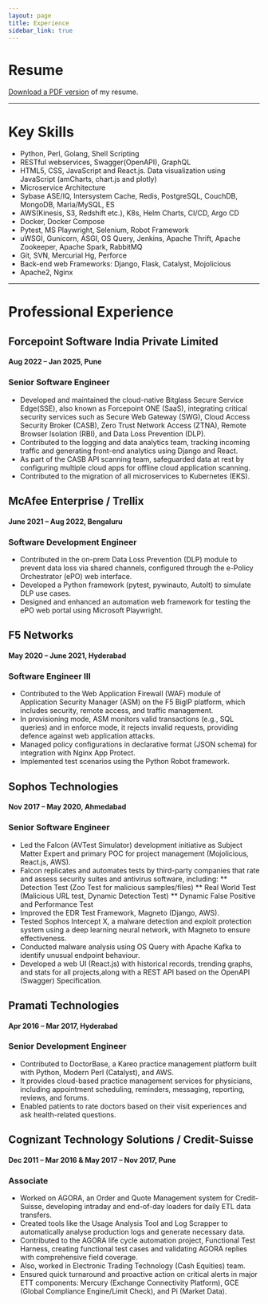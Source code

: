 ```yaml
---
layout: page
title: Experience
sidebar_link: true
---
```


# Resume

[Download a PDF version](/assets/pdf/Gaurav_Rai_Resume.pdf) of my resume.

* * *

# Key Skills

* Python, Perl, Golang, Shell Scripting
* RESTful webservices, Swagger(OpenAPI), GraphQL
* HTML5, CSS, JavaScript and React.js. Data visualization using JavaScript (amCharts, chart.js and plotly)
* Microservice Architecture
* Sybase ASE/IQ, Intersystem Cache, Redis, PostgreSQL, CouchDB, MongoDB, Maria/MySQL, ES
* AWS(Kinesis, S3, Redshift etc.), K8s, Helm Charts, CI/CD, Argo CD
* Docker, Docker Compose
* Pytest, MS Playwright, Selenium, Robot Framework
* uWSGI, Gunicorn, ASGI, OS Query, Jenkins, Apache Thrift, Apache Zookeeper, Apache Spark, RabbitMQ
* Git, SVN, Mercurial Hg, Perforce
* Back-end web Frameworks: Django, Flask, Catalyst, Mojolicious
* Apache2, Nginx

* * *

# Professional Experience

## Forcepoint Software India Private Limited
#### Aug 2022 – Jan 2025, Pune

### Senior Software Engineer

* Developed and maintained the cloud-native Bitglass Secure Service Edge(SSE), also known as Forcepoint ONE (SaaS), integrating critical security services such as Secure Web Gateway (SWG), Cloud Access Security Broker (CASB), Zero Trust Network Access (ZTNA), Remote Browser Isolation (RBI),
and Data Loss Prevention (DLP).
* Contributed to the logging and data analytics team, tracking incoming traffic and generating front-end analytics using Django and React.
* As part of the CASB API scanning team, safeguarded data at rest by configuring multiple cloud apps for offline cloud application scanning.
* Contributed to the migration of all microservices to Kubernetes (EKS).


## McAfee Enterprise / Trellix
#### June 2021 – Aug 2022, Bengaluru

### Software Development Engineer

* Contributed in the on-prem Data Loss Prevention (DLP) module to prevent data loss via shared channels, configured through the e-Policy Orchestrator (ePO) web interface.
* Developed a Python framework (pytest, pywinauto, AutoIt) to simulate DLP use cases.
* Designed and enhanced an automation web framework for testing the ePO web portal using Microsoft Playwright.


## F5 Networks
#### May 2020 – June 2021, Hyderabad

### Software Engineer III
* Contributed to the Web Application Firewall (WAF) module of Application Security Manager (ASM) on the F5 BigIP platform, which includes security, remote access, and traffic management.
* In provisioning mode, ASM monitors valid transactions (e.g., SQL queries) and in enforce mode, it rejects invalid requests, providing defence against web application attacks.
* Managed policy configurations in declarative format (JSON schema) for integration with Nginx App Protect.
* Implemented test scenarios using the Python Robot framework.


## Sophos Technologies
#### Nov 2017 – May 2020, Ahmedabad

### Senior Software Engineer
* Led the Falcon (AVTest Simulator) development initiative as Subject Matter Expert and primary POC for project management (Mojolicious, React.js, AWS).
* Falcon replicates and automates tests by third-party companies that rate and assess security suites and antivirus software, including:
** Detection Test (Zoo Test for malicious samples/files)
** Real World Test (Malicious URL test, Dynamic Detection Test)
** Dynamic False Positive and Performance Test
* Improved the EDR Test Framework, Magneto (Django, AWS).
* Tested Sophos Intercept X, a malware detection and exploit protection system using a deep learning neural network, with Magneto to ensure effectiveness.
* Conducted malware analysis using OS Query with Apache Kafka to identify unusual endpoint behaviour.
* Developed a web UI (React.js) with historical records, trending graphs, and stats for all projects,along with a REST API based on the OpenAPI (Swagger) Specification.


## Pramati Technologies
#### Apr 2016 – Mar 2017, Hyderabad

### Senior Development Engineer
* Contributed to DoctorBase, a Kareo practice management platform built with Python, Modern Perl (Catalyst), and AWS.
* It provides cloud-based practice management services for physicians, including appointment scheduling, reminders, messaging, reporting, reviews, and forums.
* Enabled patients to rate doctors based on their visit experiences and ask health-related questions.


## Cognizant Technology Solutions / Credit-Suisse
#### Dec 2011 – Mar 2016 & May 2017 – Nov 2017, Pune

### Associate
* Worked on AGORA, an Order and Quote Management system for Credit-Suisse, developing intraday and end-of-day loaders for daily ETL data transfers.
* Created tools like the Usage Analysis Tool and Log Scrapper to automatically analyse production logs and generate necessary data.
* Contributed to the AGORA life cycle automation project, Functional Test Harness, creating functional test cases and validating AGORA replies with comprehensive field coverage.
* Also, worked in Electronic Trading Technology (Cash Equities) team.
* Ensured quick turnaround and proactive action on critical alerts in major ETT components: Mercury (Exchange Connectivity Platform), GCE (Global Compliance Engine/Limit Check), and Pi (Market Data).
  
